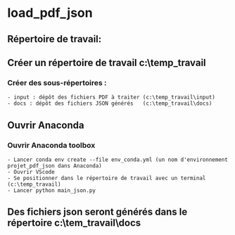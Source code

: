# load_pdf_json

## Répertoire de travail:

## Créer un répertoire de travail c:\temp_travail 
  ### Créer des sous-répertoires : 
    - input : dépôt des fichiers PDF à traiter (c:\temp_travail\input)
    - docs : dépôt des fichiers JSON générés   (c:\temp_travail\docs)

## Ouvrir Anaconda 
  ### Ouvrir Anaconda toolbox 
    - Lancer conda env create --file env_conda.yml (un nom d'environnement projet_pdf_json dans Anaconda) 
    - Ouvrir VScode 
    - Se positionner dans le répertoire de travail avec un terminal (c:\temp_travail)
    - Lancer python main_json.py

## Des fichiers json seront générés dans le répertoire c:\tem_travail\docs
